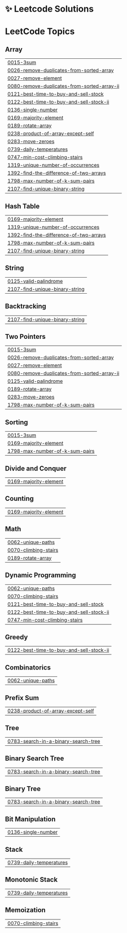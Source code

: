 # ✨ Leetcode Solutions

<!---LeetCode Topics Start-->
# LeetCode Topics
## Array
|  |
| ------- |
| [0015-3sum](https://github.com/hovanhoa/leetcode-solution/tree/master/0015-3sum) |
| [0026-remove-duplicates-from-sorted-array](https://github.com/hovanhoa/leetcode-solution/tree/master/0026-remove-duplicates-from-sorted-array) |
| [0027-remove-element](https://github.com/hovanhoa/leetcode-solution/tree/master/0027-remove-element) |
| [0080-remove-duplicates-from-sorted-array-ii](https://github.com/hovanhoa/leetcode-solution/tree/master/0080-remove-duplicates-from-sorted-array-ii) |
| [0121-best-time-to-buy-and-sell-stock](https://github.com/hovanhoa/leetcode-solution/tree/master/0121-best-time-to-buy-and-sell-stock) |
| [0122-best-time-to-buy-and-sell-stock-ii](https://github.com/hovanhoa/leetcode-solution/tree/master/0122-best-time-to-buy-and-sell-stock-ii) |
| [0136-single-number](https://github.com/hovanhoa/leetcode-solution/tree/master/0136-single-number) |
| [0169-majority-element](https://github.com/hovanhoa/leetcode-solution/tree/master/0169-majority-element) |
| [0189-rotate-array](https://github.com/hovanhoa/leetcode-solution/tree/master/0189-rotate-array) |
| [0238-product-of-array-except-self](https://github.com/hovanhoa/leetcode-solution/tree/master/0238-product-of-array-except-self) |
| [0283-move-zeroes](https://github.com/hovanhoa/leetcode-solution/tree/master/0283-move-zeroes) |
| [0739-daily-temperatures](https://github.com/hovanhoa/leetcode-solution/tree/master/0739-daily-temperatures) |
| [0747-min-cost-climbing-stairs](https://github.com/hovanhoa/leetcode-solution/tree/master/0747-min-cost-climbing-stairs) |
| [1319-unique-number-of-occurrences](https://github.com/hovanhoa/leetcode-solution/tree/master/1319-unique-number-of-occurrences) |
| [1392-find-the-difference-of-two-arrays](https://github.com/hovanhoa/leetcode-solution/tree/master/1392-find-the-difference-of-two-arrays) |
| [1798-max-number-of-k-sum-pairs](https://github.com/hovanhoa/leetcode-solution/tree/master/1798-max-number-of-k-sum-pairs) |
| [2107-find-unique-binary-string](https://github.com/hovanhoa/leetcode-solution/tree/master/2107-find-unique-binary-string) |
## Hash Table
|  |
| ------- |
| [0169-majority-element](https://github.com/hovanhoa/leetcode-solution/tree/master/0169-majority-element) |
| [1319-unique-number-of-occurrences](https://github.com/hovanhoa/leetcode-solution/tree/master/1319-unique-number-of-occurrences) |
| [1392-find-the-difference-of-two-arrays](https://github.com/hovanhoa/leetcode-solution/tree/master/1392-find-the-difference-of-two-arrays) |
| [1798-max-number-of-k-sum-pairs](https://github.com/hovanhoa/leetcode-solution/tree/master/1798-max-number-of-k-sum-pairs) |
| [2107-find-unique-binary-string](https://github.com/hovanhoa/leetcode-solution/tree/master/2107-find-unique-binary-string) |
## String
|  |
| ------- |
| [0125-valid-palindrome](https://github.com/hovanhoa/leetcode-solution/tree/master/0125-valid-palindrome) |
| [2107-find-unique-binary-string](https://github.com/hovanhoa/leetcode-solution/tree/master/2107-find-unique-binary-string) |
## Backtracking
|  |
| ------- |
| [2107-find-unique-binary-string](https://github.com/hovanhoa/leetcode-solution/tree/master/2107-find-unique-binary-string) |
## Two Pointers
|  |
| ------- |
| [0015-3sum](https://github.com/hovanhoa/leetcode-solution/tree/master/0015-3sum) |
| [0026-remove-duplicates-from-sorted-array](https://github.com/hovanhoa/leetcode-solution/tree/master/0026-remove-duplicates-from-sorted-array) |
| [0027-remove-element](https://github.com/hovanhoa/leetcode-solution/tree/master/0027-remove-element) |
| [0080-remove-duplicates-from-sorted-array-ii](https://github.com/hovanhoa/leetcode-solution/tree/master/0080-remove-duplicates-from-sorted-array-ii) |
| [0125-valid-palindrome](https://github.com/hovanhoa/leetcode-solution/tree/master/0125-valid-palindrome) |
| [0189-rotate-array](https://github.com/hovanhoa/leetcode-solution/tree/master/0189-rotate-array) |
| [0283-move-zeroes](https://github.com/hovanhoa/leetcode-solution/tree/master/0283-move-zeroes) |
| [1798-max-number-of-k-sum-pairs](https://github.com/hovanhoa/leetcode-solution/tree/master/1798-max-number-of-k-sum-pairs) |
## Sorting
|  |
| ------- |
| [0015-3sum](https://github.com/hovanhoa/leetcode-solution/tree/master/0015-3sum) |
| [0169-majority-element](https://github.com/hovanhoa/leetcode-solution/tree/master/0169-majority-element) |
| [1798-max-number-of-k-sum-pairs](https://github.com/hovanhoa/leetcode-solution/tree/master/1798-max-number-of-k-sum-pairs) |
## Divide and Conquer
|  |
| ------- |
| [0169-majority-element](https://github.com/hovanhoa/leetcode-solution/tree/master/0169-majority-element) |
## Counting
|  |
| ------- |
| [0169-majority-element](https://github.com/hovanhoa/leetcode-solution/tree/master/0169-majority-element) |
## Math
|  |
| ------- |
| [0062-unique-paths](https://github.com/hovanhoa/leetcode-solution/tree/master/0062-unique-paths) |
| [0070-climbing-stairs](https://github.com/hovanhoa/leetcode-solution/tree/master/0070-climbing-stairs) |
| [0189-rotate-array](https://github.com/hovanhoa/leetcode-solution/tree/master/0189-rotate-array) |
## Dynamic Programming
|  |
| ------- |
| [0062-unique-paths](https://github.com/hovanhoa/leetcode-solution/tree/master/0062-unique-paths) |
| [0070-climbing-stairs](https://github.com/hovanhoa/leetcode-solution/tree/master/0070-climbing-stairs) |
| [0121-best-time-to-buy-and-sell-stock](https://github.com/hovanhoa/leetcode-solution/tree/master/0121-best-time-to-buy-and-sell-stock) |
| [0122-best-time-to-buy-and-sell-stock-ii](https://github.com/hovanhoa/leetcode-solution/tree/master/0122-best-time-to-buy-and-sell-stock-ii) |
| [0747-min-cost-climbing-stairs](https://github.com/hovanhoa/leetcode-solution/tree/master/0747-min-cost-climbing-stairs) |
## Greedy
|  |
| ------- |
| [0122-best-time-to-buy-and-sell-stock-ii](https://github.com/hovanhoa/leetcode-solution/tree/master/0122-best-time-to-buy-and-sell-stock-ii) |
## Combinatorics
|  |
| ------- |
| [0062-unique-paths](https://github.com/hovanhoa/leetcode-solution/tree/master/0062-unique-paths) |
## Prefix Sum
|  |
| ------- |
| [0238-product-of-array-except-self](https://github.com/hovanhoa/leetcode-solution/tree/master/0238-product-of-array-except-self) |
## Tree
|  |
| ------- |
| [0783-search-in-a-binary-search-tree](https://github.com/hovanhoa/leetcode-solution/tree/master/0783-search-in-a-binary-search-tree) |
## Binary Search Tree
|  |
| ------- |
| [0783-search-in-a-binary-search-tree](https://github.com/hovanhoa/leetcode-solution/tree/master/0783-search-in-a-binary-search-tree) |
## Binary Tree
|  |
| ------- |
| [0783-search-in-a-binary-search-tree](https://github.com/hovanhoa/leetcode-solution/tree/master/0783-search-in-a-binary-search-tree) |
## Bit Manipulation
|  |
| ------- |
| [0136-single-number](https://github.com/hovanhoa/leetcode-solution/tree/master/0136-single-number) |
## Stack
|  |
| ------- |
| [0739-daily-temperatures](https://github.com/hovanhoa/leetcode-solution/tree/master/0739-daily-temperatures) |
## Monotonic Stack
|  |
| ------- |
| [0739-daily-temperatures](https://github.com/hovanhoa/leetcode-solution/tree/master/0739-daily-temperatures) |
## Memoization
|  |
| ------- |
| [0070-climbing-stairs](https://github.com/hovanhoa/leetcode-solution/tree/master/0070-climbing-stairs) |
<!---LeetCode Topics End-->